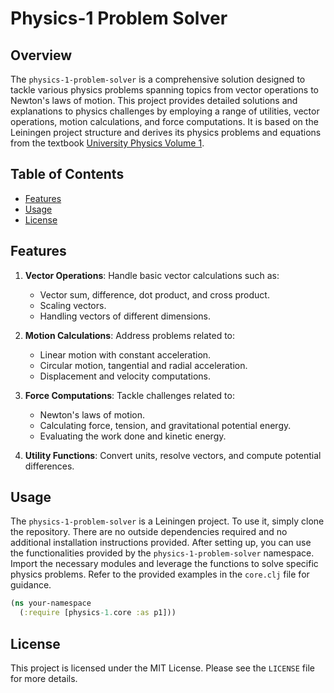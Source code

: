 # Physics-1 Problem Solver

## Overview

The `physics-1-problem-solver` is a comprehensive solution designed to tackle various physics problems spanning topics from vector operations to Newton's laws of motion. This project provides detailed solutions and explanations to physics challenges by employing a range of utilities, vector operations, motion calculations, and force computations. It is based on the Leiningen project structure and derives its physics problems and equations from the textbook [University Physics Volume 1](https://openstax.org/details/books/university-physics-volume-1).

## Table of Contents

- [Features](#features)
- [Usage](#usage)
- [License](#license)

## Features

1. **Vector Operations**: Handle basic vector calculations such as:
   - Vector sum, difference, dot product, and cross product.
   - Scaling vectors.
   - Handling vectors of different dimensions.

2. **Motion Calculations**: Address problems related to:
   - Linear motion with constant acceleration.
   - Circular motion, tangential and radial acceleration.
   - Displacement and velocity computations.

3. **Force Computations**: Tackle challenges related to:
   - Newton's laws of motion.
   - Calculating force, tension, and gravitational potential energy.
   - Evaluating the work done and kinetic energy.

4. **Utility Functions**: Convert units, resolve vectors, and compute potential differences.

## Usage

The `physics-1-problem-solver` is a Leiningen project. To use it, simply clone the repository. There are no outside dependencies required and no additional installation instructions provided. After setting up, you can use the functionalities provided by the `physics-1-problem-solver` namespace. Import the necessary modules and leverage the functions to solve specific physics problems. Refer to the provided examples in the `core.clj` file for guidance.

```clojure
(ns your-namespace
  (:require [physics-1.core :as p1]))
```


## License
This project is licensed under the MIT License. Please see the `LICENSE` file for more details.
